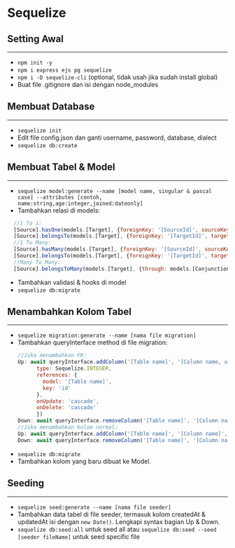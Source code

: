 # Sequelize

## Setting Awal
---
- `npm init -y`
- `npm i express ejs pg sequelize`
- `npm i -D sequelize-cli` (optional, tidak usah jika sudah install global)
- Buat file .gitignore dan isi dengan node_modules

## Membuat Database
---
- `sequelize init`
- Edit file config.json dan ganti username, password, database, dialect
- `sequelize db:create`

## Membuat Tabel & Model
---
- `sequelize model:generate --name [model name, singular & pascal case] --attributes [contoh, name:string,age:integer,joined:dateonly]`
- Tambahkan relasi di models:
``` javascript
  //1 To 1: 
  [Source].hasOne(models.[Target], {foreignKey: '[SourceId]', sourceKey: '[id(source)]'}) //(FK ada di target)
  [Source].belongsTo(models.[Target], {foreignKey: '[TargetId]', targetKey: '[id(target)]'}) //(FK ada di source)
  //1 To Many:
  [Source].hasMany(models.[Target], {foreignKey: '[SourceId]', sourceKey: '[id(source)]'}) //(FK ada di target)
  [Source].belongsTo(models.[Target], {foreignKey: '[TargetId]', targetKey: '[id(target)]'}) //(FK ada di source)
  //Many To Many:
  [Source].belongsToMany(models.[Target], {through: models.[ConjunctionModel], foreignKey: '[SourceId]', otherKey: '[TargetId]'}) //(untuk ke2 model)
```
- Tambahkan validasi & hooks di model
- `sequelize db:migrate`

## Menambahkan Kolom Tabel
---
- `sequelize migration:generate --name [nama file migration]`
- Tambahkan queryInterface method di file migration: 
  ``` javascript
  //Jika menambahkan FK:
  Up: await queryInterface.addColumn('[Table name]', '[Column name, use format: ModelnameId]', {
        type: Sequelize.INTEGER,
        references: {
          model: '[Table name]',
          key: 'id'
        },
        onUpdate: 'cascade',
        onDelete: 'cascade'
        })
  Down: await queryInterface.removeColumn('[Table name]', '[Column name]')
  //Jika menambahkan kolom normal:
  Up: await queryInterface.addColumn('[Table name]', '[Column name]', [Data type, ex: Sequelize.STRING])
  Down: await queryInterface.removeColumn('[Table name]', '[Column name]')
  ```
- `sequelize db:migrate`
- Tambahkan kolom yang baru dibuat ke Model.

## Seeding
---
- `sequelize seed:generate --name [nama file seeder]`
- Tambahkan data tabel di file seeder, termasuk kolom createdAt & updatedAt isi dengan `new Date()`. Lengkapi syntax bagian Up & Down.
- `sequelize db:seed:all` untuk seed all atau `sequelize db:seed --seed [seeder fileName]` untuk seed specific file

